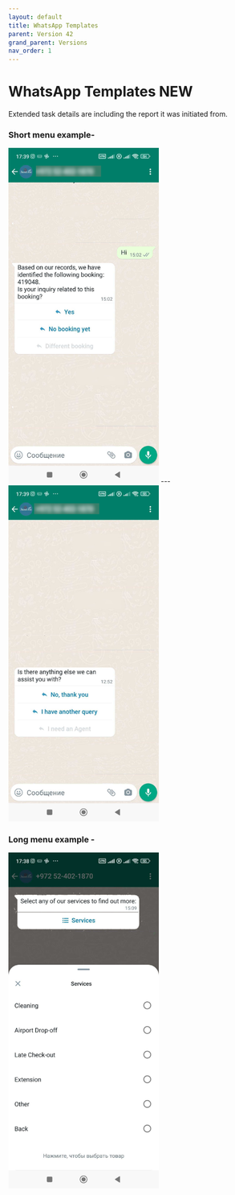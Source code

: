 ```yaml
---
layout: default
title: WhatsApp Templates
parent: Version 42
grand_parent: Versions
nav_order: 1
---
```


<style>
.responsive-video {
    position: relative;
    padding-bottom: 56.25%; /* Aspect ratio for 16:9 videos */
    padding-top: 30px;
    height: 0;
    overflow: hidden;
}

.responsive-video iframe,
.responsive-video object,
.responsive-video embed {
    position: absolute;
    top: 0;
    left: 0;
    width: 100%;
    height: 100%;
}
</style>


# WhatsApp Templates <span class="label label-purple">NEW</span>


Extended task details are including the report it was initiated from.

### Short menu example-
<img src="../../../../assets/images/version42/whatsappTemplates1.png" width= "300">
---
<img src="../../../../assets/images/version42/whatsappTemplates2.png" width= "300">


### Long menu example -
<img src="../../../../assets/images/version42/whatsappTemplates3.png" width= "300">
